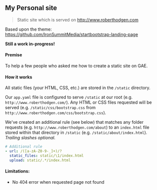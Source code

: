 ## My Personal site

> Static site which is served on http://www.roberthodgen.com

Based upon the theme: https://github.com/IronSummitMedia/startbootstrap-landing-page

__Still a work in-progress!__


#### Premise

To help a few people who asked me how to create a static site on GAE.


#### How it works

All static files (your HTML, CSS, etc.) are stored in the `/static` directory.

Our `app.yaml` file is configured to serve `/static` at our root (e.g. `http://www.roberthodgen.com/`). Any HTML or CSS files requested will be served (e.g. `/static/css/bootstrap.css` from `http://www.roberthodgen.com/css/bootstrap.css`).

We've created an additional rule (see below) that matches any folder requests (e.g. `http://www.roberthodgen.com/about`) to an `index.html` file stored within that directory in `/static` (e.g. `/static/about/index.html`). _Trailing slashes optional._

``` yaml
# Additional rule
- url: /([a-zA-Z0-9-_]+)/?
  static_files: static/\1/index.html
  upload: static/.*/index.html
```


#### Limitations:

- No 404 error when requested page not found
